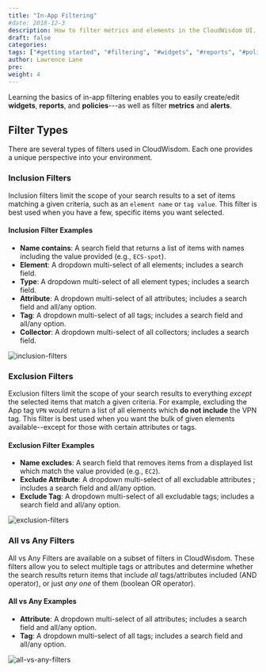 ```yaml
---
title: "In-App Filtering"
#date: 2018-12-3
description: How to filter metrics and elements in the CloudWisdom UI.
draft: false
categories:
tags: ["#getting started", "#filtering", "#widgets", "#reports", "#policies", "#metrics", "#alerts"]
author: Lawrence Lane
pre:
weight: 4
---
```

Learning the basics of in-app filtering enables you to easily create/edit **widgets**, **reports**, and **policies**---as well as filter **metrics** and **alerts**.

## Filter Types

There are several types of filters used in CloudWisdom. Each one provides a unique perspective into your environment.

### Inclusion Filters  

Inclusion filters limit the scope of your search results to a set of items matching a given criteria, such as an `element name` or `tag value`. This filter is best used when you have a few, specific items you want selected.

#### Inclusion Filter Examples

- **Name contains**: A search field that returns a list of items with names including the value provided (e.g., `ECS-spot`).
- **Element**: A dropdown multi-select of all elements; includes a search field.  
- **Type**: A dropdown multi-select of all element types; includes a search field.
- **Attribute**: A dropdown multi-select of all attributes; includes a search field and all/any option.
- **Tag**: A dropdown multi-select of all tags; includes a search field and all/any option.
- **Collector**: A dropdown multi-select of all collectors; includes a search field.

![inclusion-filters](/images/gs-filtering/inclusion-filters.png)

### Exclusion Filters

Exclusion filters limit the scope of your search results to everything _except_ the selected items that match a given criteria. For example, excluding the App tag `VPN` would return a list of all elements which **do not include** the VPN tag. This filter is best used when you want the bulk of given elements available--except for those with certain attributes or tags.

#### Exclusion Filter Examples

- **Name excludes**: A search field that removes items from a displayed list which match the value provided (e.g., `EC2`).
- **Exclude Attribute**: A dropdown multi-select of all excludable attributes ; includes a search field and all/any option.
- **Exclude Tag**: A dropdown multi-select of all excludable tags; includes a search field and all/any option.

![exclusion-filters](/images/gs-filtering/exclusion-filters.png)

### All vs Any Filters

All vs Any Filters are available on a subset of filters in CloudWisdom. These filters allow you to select multiple tags or attributes and determine whether the search results return items that include _all_ tags/attributes included (AND operator), or just _any one_ of them (boolean OR operator).

#### All vs Any Examples
- **Attribute**: A dropdown multi-select of all attributes; includes a search field and all/any option.
- **Tag**: A dropdown multi-select of all tags; includes a search field and all/any option.

![all-vs-any-filters](/images/gs-filtering/all-vs-any-filters.png)
